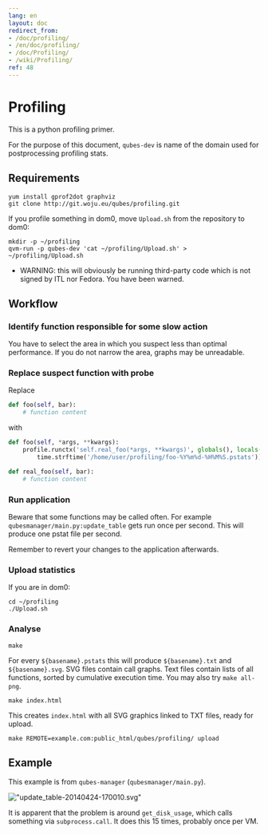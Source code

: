 ```yaml
---
lang: en
layout: doc
redirect_from:
- /doc/profiling/
- /en/doc/profiling/
- /doc/Profiling/
- /wiki/Profiling/
ref: 48
---
```


# Profiling

This is a python profiling primer.

For the purpose of this document, `qubes-dev` is name of the domain used for postprocessing profiling stats.

## Requirements

~~~
yum install gprof2dot graphviz
git clone http://git.woju.eu/qubes/profiling.git
~~~

If you profile something in dom0, move `Upload.sh` from the repository to dom0:

~~~
mkdir -p ~/profiling
qvm-run -p qubes-dev 'cat ~/profiling/Upload.sh' > ~/profiling/Upload.sh
~~~

- WARNING: this will obviously be running third-party code which is not signed by ITL nor Fedora. You have been warned.

## Workflow

### Identify function responsible for some slow action

You have to select the area in which you suspect less than optimal performance. If you do not narrow the area, graphs may be unreadable.

### Replace suspect function with probe

Replace

```python
def foo(self, bar):
    # function content
```

with

```python
def foo(self, *args, **kwargs):
    profile.runctx('self.real_foo(*args, **kwargs)', globals(), locals(),
        time.strftime('/home/user/profiling/foo-%Y%m%d-%H%M%S.pstats'))

def real_foo(self, bar):
    # function content
```

### Run application

Beware that some functions may be called often. For example `qubesmanager/main.py:update_table` gets run once per second. This will produce one pstat file per second.

Remember to revert your changes to the application afterwards.

### Upload statistics

If you are in dom0:

~~~
cd ~/profiling
./Upload.sh
~~~

### Analyse

~~~
make
~~~

For every `${basename}.pstats` this will produce `${basename}.txt` and `${basename}.svg`. SVG files contain call graphs. Text files contain lists of all functions, sorted by cumulative execution time. You may also try `make all-png`.

~~~
make index.html
~~~

This creates `index.html` with all SVG graphics linked to TXT files, ready for upload.

~~~
make REMOTE=example.com:public_html/qubes/profiling/ upload
~~~

## Example

This example is from `qubes-manager` (`qubesmanager/main.py`).

!["update\_table-20140424-170010.svg"](//attachment/wiki/Profiling/update_table-20140424-170010.svg)

It is apparent that the problem is around `get_disk_usage`, which calls something via `subprocess.call`. It does this 15 times, probably once per VM.

